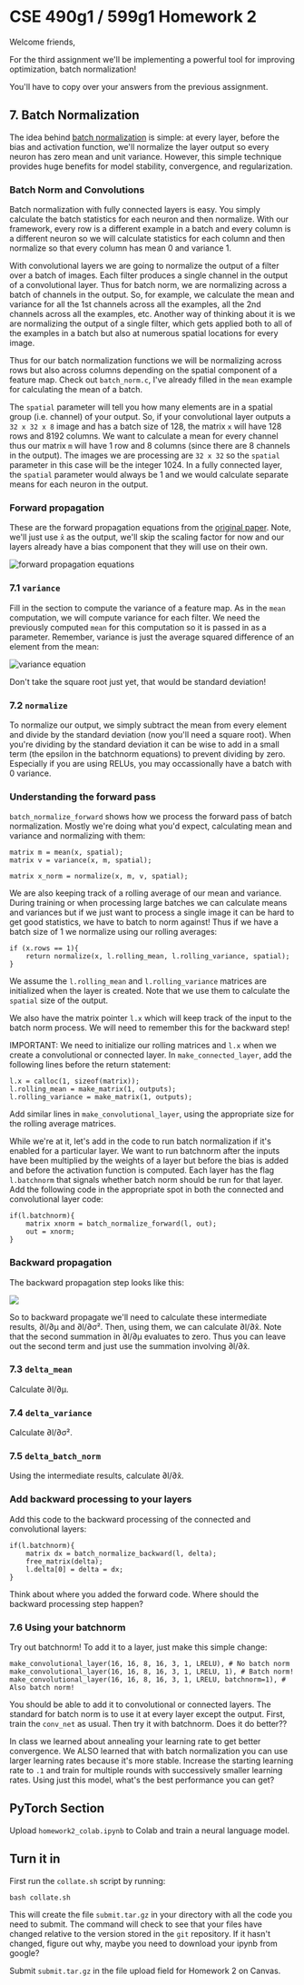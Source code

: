 # CSE 490g1 / 599g1 Homework 2 #

Welcome friends,

For the third assignment we'll be implementing a powerful tool for improving optimization, batch normalization!

You'll have to copy over your answers from the previous assignment.

## 7. Batch Normalization ##

The idea behind [batch normalization](https://arxiv.org/pdf/1502.03167.pdf) is simple: at every layer, before the bias and activation function, we'll normalize the layer output so every neuron has zero mean and unit variance. However, this simple technique provides huge benefits for model stability, convergence, and regularization.

### Batch Norm and Convolutions ###

Batch normalization with fully connected layers is easy. You simply calculate the batch statistics for each neuron and then normalize. With our framework, every row is a different example in a batch and every column is a different neuron so we will calculate statistics for each column and then normalize so that every column has mean 0 and variance 1.

With convolutional layers we are going to normalize the output of a filter over a batch of images. Each filter produces a single channel in the output of a convolutional layer. Thus for batch norm, we are normalizing across a batch of channels in the output. So, for example, we calculate the mean and variance for all the 1st channels across all the examples, all the 2nd channels across all the examples, etc. Another way of thinking about it is we are normalizing the output of a single filter, which gets applied both to all of the examples in a batch but also at numerous spatial locations for every image.

Thus for our batch normalization functions we will be normalizing across rows but also across columns depending on the spatial component of a feature map. Check out `batch_norm.c`, I've already filled in the `mean` example for calculating the mean of a batch.

The `spatial` parameter will tell you how many elements are in a spatial group (i.e. channel) of your output. So, if your convolutional layer outputs a `32 x 32 x 8` image and has a batch size of 128, the matrix `x` will have 128 rows and 8192 columns. We want to calculate a mean for every channel thus our matrix `m` will have 1 row and 8 columns (since there are 8 channels in the output). The images we are processing are `32 x 32` so the `spatial` parameter in this case will be the integer 1024. In a fully connected layer, the `spatial` parameter would always be 1 and we would calculate separate means for each neuron in the output.

### Forward propagation ###

These are the forward propagation equations from the [original paper](https://arxiv.org/abs/1502.03167). Note, we'll just use `x̂` as the output, we'll skip the scaling factor for now and our layers already have a bias component that they will use on their own.

![forward propagation equations](figs/bn_forward.png)

### 7.1 `variance` ###

Fill in the section to compute the variance of a feature map. As in the `mean` computation, we will compute variance for each filter. We need the previously computed `mean` for this computation so it is passed in as a parameter. Remember, variance is just the average squared difference of an element from the mean:

![variance equation](https://wikimedia.org/api/rest_v1/media/math/render/svg/0c5c6e7bbd52e69c29e2d5cfe21989313aba55d4)

Don't take the square root just yet, that would be standard deviation!

### 7.2 `normalize` ###

To normalize our output, we simply subtract the mean from every element and divide by the standard deviation (now you'll need a square root). When you're dividing by the standard deviation it can be wise to add in a small term (the epsilon in the batchnorm equations) to prevent dividing by zero. Especially if you are using RELUs, you may occassionally have a batch with 0 variance.

### Understanding the forward pass ###

`batch_normalize_forward` shows how we process the forward pass of batch normalization. Mostly we're doing what you'd expect, calculating mean and variance and normalizing with them:

    matrix m = mean(x, spatial);
    matrix v = variance(x, m, spatial);
    
    matrix x_norm = normalize(x, m, v, spatial);

We are also keeping track of a rolling average of our mean and variance. During training or when processing large batches we can calculate means and variances but if we just want to process a single image it can be hard to get good statistics, we have to batch to norm against! Thus if we have a batch size of 1 we normalize using our rolling averages:

    if (x.rows == 1){
        return normalize(x, l.rolling_mean, l.rolling_variance, spatial);
    }

We assume the `l.rolling_mean` and `l.rolling_variance` matrices are initialized when the layer is created. Note that we use them to calculate the `spatial` size of the output.

We also have the matrix pointer `l.x` which will keep track of the input to the batch norm process. We will need to remember this for the backward step!

IMPORTANT: We need to initialize our rolling matrices and `l.x` when we create a convolutional or connected layer. In `make_connected_layer`, add the following lines before the return statement:

    l.x = calloc(1, sizeof(matrix));
    l.rolling_mean = make_matrix(1, outputs);
    l.rolling_variance = make_matrix(1, outputs);

Add similar lines in `make_convolutional_layer`, using the appropriate size for the rolling average matrices.

While we're at it, let's add in the code to run batch normalization if it's enabled for a particular layer. We want to run batchnorm after the inputs have been multiplied by the weights of a layer but before the bias is added and before the activation function is computed. Each layer has the flag `l.batchnorm` that signals whether batch norm should be run for that layer. Add the following code in the appropriate spot in both the connected and convolutional layer code:

    if(l.batchnorm){
        matrix xnorm = batch_normalize_forward(l, out);
        out = xnorm;
    }

### Backward propagation ###

The backward propagation step looks like this:

![](figs/bn_back.png)

So to backward propagate we'll need to calculate these intermediate results, ∂l/∂µ and ∂l/∂σ². Then, using them, we can calculate ∂l/∂x̂. Note that the second summation in ∂l/∂µ evaluates to zero. Thus you can leave out the second term and just use the summation involving ∂l/∂x̂.

### 7.3 `delta_mean` ###

Calculate ∂l/∂µ.

### 7.4 `delta_variance` ###

Calculate ∂l/∂σ².

### 7.5 `delta_batch_norm` ###

Using the intermediate results, calculate ∂l/∂x̂.

### Add backward processing to your layers ###

Add this code to the backward processing of the connected and convolutional layers:

    if(l.batchnorm){
        matrix dx = batch_normalize_backward(l, delta);
        free_matrix(delta);
        l.delta[0] = delta = dx;
    }

Think about where you added the forward code. Where should the backward processing step happen?

### 7.6 Using your batchnorm ###

Try out batchnorm! To add it to a layer, just make this simple change:

    make_convolutional_layer(16, 16, 8, 16, 3, 1, LRELU), # No batch norm
    make_convolutional_layer(16, 16, 8, 16, 3, 1, LRELU, 1), # Batch norm!
    make_convolutional_layer(16, 16, 8, 16, 3, 1, LRELU, batchnorm=1), # Also batch norm!

You should be able to add it to convolutional or connected layers. The standard for batch norm is to use it at every layer except the output. First, train the `conv_net` as usual. Then try it with batchnorm. Does it do better??

In class we learned about annealing your learning rate to get better convergence. We ALSO learned that with batch normalization you can use larger learning rates because it's more stable. Increase the starting learning rate to `.1` and train for multiple rounds with successively smaller learning rates. Using just this model, what's the best performance you can get?

## PyTorch Section ##

Upload `homework2_colab.ipynb` to Colab and train a neural language model.

## Turn it in ##

First run the `collate.sh` script by running:

    bash collate.sh
    
This will create the file `submit.tar.gz` in your directory with all the code you need to submit. The command will check to see that your files have changed relative to the version stored in the `git` repository. If it hasn't changed, figure out why, maybe you need to download your ipynb from google?

Submit `submit.tar.gz` in the file upload field for Homework 2 on Canvas.

